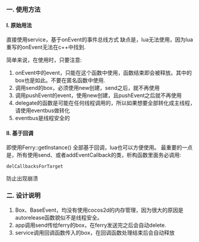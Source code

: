 ### 一. 使用方法

#### I. 原始用法
直接使用service，基于onEvent的事件总线方式
缺点是，lua无法使用，因为lua重写的onEvent无法在c++中找到.

简单来说，在使用时，只要注意:
1. onEvent中的event，只能在这个函数中使用，函数结束即会被释放。其中的box也是如此。不要在匿名函数中使用.
2. 调用send的box，必须使用new创建，send之后，就不再使用
3. 调用pushEvent的event，使用new创建，且pushEvent之后就不再使用
4. delegate的函数是可能在任何线程调用的，所以如果想要全部转化成主线程，请使用eventbus做转化
5. eventbus是线程安全的

#### II. 基于回调

即使用Ferry::getInstance()
全部基于回调，lua也可以方便使用。
最重要的一点是，所有使用send、或者addEventCallback的类，析构函数里面务必调用:

    delCallbacksForTarget

防止出现崩溃

### 二. 设计说明

1. Box、BaseEvent，均没有使用cocos2d的内存管理，因为很大的原因是autorelease函数貌似不是线程安全。
2. app调用send传给ferry的box，在ferry发送完之后会自动delete.
3. service调用回调函数传入的box，在回调函数处理结束后会自动释放
